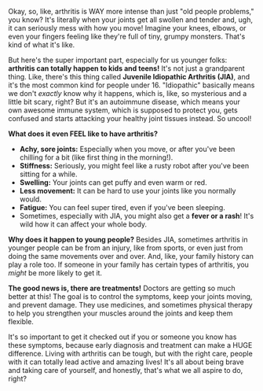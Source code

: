 Okay, so, like, arthritis is WAY more intense than just "old people problems," you know? It's literally when your joints get all swollen and tender and, ugh, it can seriously mess with how you move! Imagine your knees, elbows, or even your fingers feeling like they're full of tiny, grumpy monsters. That's kind of what it's like.

But here's the super important part, especially for us younger folks: **arthritis can totally happen to kids and teens!** It's not just a grandparent thing. Like, there's this thing called **Juvenile Idiopathic Arthritis (JIA)**, and it's the most common kind for people under 16. "Idiopathic" basically means we don't *exactly* know why it happens, which is, like, so mysterious and a little bit scary, right? But it's an autoimmune disease, which means your own awesome immune system, which is supposed to protect you, gets confused and starts attacking your healthy joint tissues instead. So uncool!

**What does it even FEEL like to have arthritis?**
* **Achy, sore joints:** Especially when you move, or after you've been chilling for a bit (like first thing in the morning!).
* **Stiffness:** Seriously, you might feel like a rusty robot after you've been sitting for a while.
* **Swelling:** Your joints can get puffy and even warm or red.
* **Less movement:** It can be hard to use your joints like you normally would.
* **Fatigue:** You can feel super tired, even if you've been sleeping.
* Sometimes, especially with JIA, you might also get a **fever or a rash**! It's wild how it can affect your whole body.

**Why does it happen to young people?**
Besides JIA, sometimes arthritis in younger people can be from an injury, like from sports, or even just from doing the same movements over and over. And, like, your family history can play a role too. If someone in your family has certain types of arthritis, you *might* be more likely to get it.

**The good news is, there are treatments!**
Doctors are getting so much better at this! The goal is to control the symptoms, keep your joints moving, and prevent damage. They use medicines, and sometimes physical therapy to help you strengthen your muscles around the joints and keep them flexible.

It's so important to get it checked out if you or someone you know has these symptoms, because early diagnosis and treatment can make a HUGE difference. Living with arthritis can be tough, but with the right care, people with it can totally lead active and amazing lives! It's all about being brave and taking care of yourself, and honestly, that's what we all aspire to do, right?